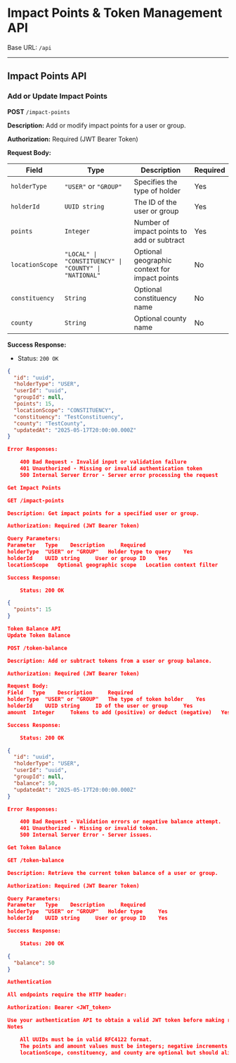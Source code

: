 # Impact Points & Token Management API

Base URL: `/api`

---

## Impact Points API

### Add or Update Impact Points

**POST** `/impact-points`

**Description:** Add or modify impact points for a user or group.

**Authorization:** Required (JWT Bearer Token)

**Request Body:**

| Field           | Type                                     | Description                               | Required |
|-----------------|------------------------------------------|-------------------------------------------|----------|
| `holderType`    | `"USER"` or `"GROUP"`                     | Specifies the type of holder               | Yes      |
| `holderId`      | `UUID string`                            | The ID of the user or group                | Yes      |
| `points`        | `Integer`                               | Number of impact points to add or subtract | Yes      |
| `locationScope` | `"LOCAL" \| "CONSTITUENCY" \| "COUNTY" \| "NATIONAL"` | Optional geographic context for impact points | No       |
| `constituency`  | `String`                                | Optional constituency name                 | No       |
| `county`        | `String`                                | Optional county name                       | No       |

**Success Response:**

- Status: `200 OK`
  
```json
{
  "id": "uuid",
  "holderType": "USER",
  "userId": "uuid",
  "groupId": null,
  "points": 15,
  "locationScope": "CONSTITUENCY",
  "constituency": "TestConstituency",
  "county": "TestCounty",
  "updatedAt": "2025-05-17T20:00:00.000Z"
}

Error Responses:

    400 Bad Request - Invalid input or validation failure
    401 Unauthorized - Missing or invalid authentication token
    500 Internal Server Error - Server error processing the request

Get Impact Points

GET /impact-points

Description: Get impact points for a specified user or group.

Authorization: Required (JWT Bearer Token)

Query Parameters:
Parameter 	Type 	Description 	Required
holderType 	"USER" or "GROUP" 	Holder type to query 	Yes
holderId 	UUID string 	User or group ID 	Yes
locationScope 	Optional geographic scope 	Location context filter 	No

Success Response:

    Status: 200 OK

{
  "points": 15
}

Token Balance API
Update Token Balance

POST /token-balance

Description: Add or subtract tokens from a user or group balance.

Authorization: Required (JWT Bearer Token)

Request Body:
Field 	Type 	Description 	Required
holderType 	"USER" or "GROUP" 	The type of token holder 	Yes
holderId 	UUID string 	ID of the user or group 	Yes
amount 	Integer 	Tokens to add (positive) or deduct (negative) 	Yes

Success Response:

    Status: 200 OK

{
  "id": "uuid",
  "holderType": "USER",
  "userId": "uuid",
  "groupId": null,
  "balance": 50,
  "updatedAt": "2025-05-17T20:00:00.000Z"
}

Error Responses:

    400 Bad Request - Validation errors or negative balance attempt.
    401 Unauthorized - Missing or invalid token.
    500 Internal Server Error - Server issues.

Get Token Balance

GET /token-balance

Description: Retrieve the current token balance of a user or group.

Authorization: Required (JWT Bearer Token)

Query Parameters:
Parameter 	Type 	Description 	Required
holderType 	"USER" or "GROUP" 	Holder type 	Yes
holderId 	UUID string 	User or group ID 	Yes

Success Response:

    Status: 200 OK

{
  "balance": 50
}

Authentication

All endpoints require the HTTP header:

Authorization: Bearer <JWT_token>

Use your authentication API to obtain a valid JWT token before making requests to these endpoints.
Notes

    All UUIDs must be in valid RFC4122 format.
    The points and amount values must be integers; negative increments are permitted only if resulting values do not become negative.
    locationScope, constituency, and county are optional but should align with your community's hierarchy and data validation rules.
